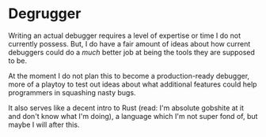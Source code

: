 # Degrugger
Writing an actual debugger requires a level of expertise or time I do not currently possess.
But, I do have a fair amount of ideas about how current debuggers could do a _much_ better
job at being the tools they are supposed to be. 

At the moment I do not plan this to become a production-ready debugger, more of a playtoy to test
out ideas about what additional features could help programmers in squashing nasty bugs.

It also serves like a decent intro to Rust (read: I'm absolute gobshite at it and don't know
what I'm doing), a language which I'm not super fond of, but maybe I will after this.
